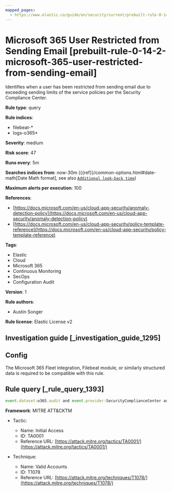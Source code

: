 ```yaml
---
mapped_pages:
  - https://www.elastic.co/guide/en/security/current/prebuilt-rule-0-14-2-microsoft-365-user-restricted-from-sending-email.html
---
```


# Microsoft 365 User Restricted from Sending Email [prebuilt-rule-0-14-2-microsoft-365-user-restricted-from-sending-email]

Identifies when a user has been restricted from sending email due to exceeding sending limits of the service policies per the Security Compliance Center.

**Rule type**: query

**Rule indices**:

* filebeat-*
* logs-o365*

**Severity**: medium

**Risk score**: 47

**Runs every**: 5m

**Searches indices from**: now-30m ({{ref}}/common-options.html#date-math[Date Math format], see also [`Additional look-back time`](docs-content://solutions/security/detect-and-alert/create-detection-rule.md#rule-schedule))

**Maximum alerts per execution**: 100

**References**:

* [https://docs.microsoft.com/en-us/cloud-app-security/anomaly-detection-policy](https://docs.microsoft.com/en-us/cloud-app-security/anomaly-detection-policy)
* [https://docs.microsoft.com/en-us/cloud-app-security/policy-template-reference](https://docs.microsoft.com/en-us/cloud-app-security/policy-template-reference)

**Tags**:

* Elastic
* Cloud
* Microsoft 365
* Continuous Monitoring
* SecOps
* Configuration Audit

**Version**: 1

**Rule authors**:

* Austin Songer

**Rule license**: Elastic License v2

## Investigation guide [_investigation_guide_1295]

## Config

The Microsoft 365 Fleet integration, Filebeat module, or similarly structured data is required to be compatible with this rule.

## Rule query [_rule_query_1393]

```js
event.dataset:o365.audit and event.provider:SecurityComplianceCenter and event.category:web and event.action:"User restricted from sending email" and event.outcome:success
```

**Framework**: MITRE ATT&CKTM

* Tactic:

    * Name: Initial Access
    * ID: TA0001
    * Reference URL: [https://attack.mitre.org/tactics/TA0001/](https://attack.mitre.org/tactics/TA0001/)

* Technique:

    * Name: Valid Accounts
    * ID: T1078
    * Reference URL: [https://attack.mitre.org/techniques/T1078/](https://attack.mitre.org/techniques/T1078/)



